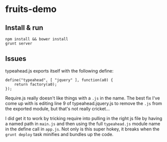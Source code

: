 # fruits-demo

## Install & run

    npm install && bower install
    grunt server

## Issues
typeahead.js exports itself with the following define:

    define("typeahead", [ "jquery" ], function(a0) {
        return factory(a0);
    });

Require.js really doesn't like things with a `.js` in the name. The best fix
I've come up with is editing line 9 of typeahead.jquery.js to remove the `.js`
from the exported module, but that's not really cricket...

I did get it to work by tricking require into pulling in the right js file by
having a named path in `main.js` and then using the full `typeahead.js` module
name in the define call in `app.js`. Not only is this super hokey, it breaks
when the `grunt deploy` task minifies and bundles up the code.